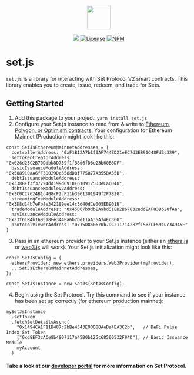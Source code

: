 <p align="center"><img src="https://s3-us-west-1.amazonaws.com/set-protocol/img/assets/set-protocol-logo.png" width="64" /></p>

<p align="center">
  <a href="https://circleci.com/gh/SetProtocol/set.js">
    <img src="https://img.shields.io/circleci/build/gh/SetProtocol/set.js/master" />
  </a>
  <a href='https://github.com/SetProtocol/set.js/blob/master/LICENSE' target="_blank" rel="noopener">
    <img src='https://img.shields.io/badge/License-Apache%202.0-blue.svg' alt='License' />
  </a>
  <a href='https://www.npmjs.com/package/setprotocol.js'>
    <img src='https://img.shields.io/npm/v/set.js.svg' alt='NPM' />
  </a>
</p>

# set.js

`set.js` is a library for interacting with Set Protocol V2 smart contracts.
This library enables you to create, issue, redeem, and trade for Sets.

## Getting Started

1. Add this package to your project: `yarn install set.js`
2. Configure your Set.js instance to read from & write to [Ethereum, Polygon, or Optimism contracts](https://docs.tokensets.com/developers/contracts/deployed/protocol).
   Your configuration for Ethereum Mainnet (Production) might look like this:

```
const SetJsEthereumMainnetAddresses = {
  controllerAddress: "0xF1B12A7b1f0AF744ED21eEC7d3E891C48Fd3c329",
  setTokenCreatorAddress: "0x026d25C2B70Ddbb8D759f1f38d6fD6e23b60B6DF",
  basicIssuanceModuleAddress: "0x508910aA6fF3D029Dc358dD0f775877A355BA35B",
  debtIssuanceModuleAddress: "0x338BEf3f37794dd199d6910E6109125D3eCa6048",
  debtIssuanceModuleV2Address: "0x3C0CC7624B1c408cF2cF11b3961301949f2F7820",
  streamingFeeModuleAddress: "0x3D8d14b7eFb8e342189ee14c3d40dCe005EB901B",
  tradeModuleAddress: "0x45D67b9dbEA9bd51ED2B67832addEAF839628fAa",
  navIssuanceModuleAddress: "0x33f6184b1695a8Fe344Ea6b7De11aA35A74Ec300",
  protocolViewerAddress: "0x15D860670b7DC211714282f1583CF591Cc3A945E"
}
```

3. Pass in an ethereum provider to your Set.js instance (either an [ethers.js](https://docs.ethers.io/v5/) or [web3.js](https://web3js.readthedocs.io/en/v1.7.0/) will work). Your Set.js initialization might look like this:

```
const SetJsConfig = {
  ethersProvider: new ethers.providers.Web3Provider(myProvider),
  ...SetJsEthereumMainnetAddresses,
};

const SetJsInstance = new SetJs(SetJsConfig);
```

4. Begin using the Set Protocol. Try this command to see if your instance has been set up correctly (for ethereum production mainnet):

```
mySetJsInstance
  .setToken
  .fetchSetDetailsAsync(
    "0x1494CA1F11D487c2bBe4543E90080AeBa4BA3C2b",   // DeFi Pulse Index Set Token
    ["0xd8EF3cACe8b4907117a45B0b125c68560532F94D"], // Basic Issuance Module
    myAccount
  )
```

#### Take a look at our [developer portal](https://docs.tokensets.com/) for more information on Set Protocol.
